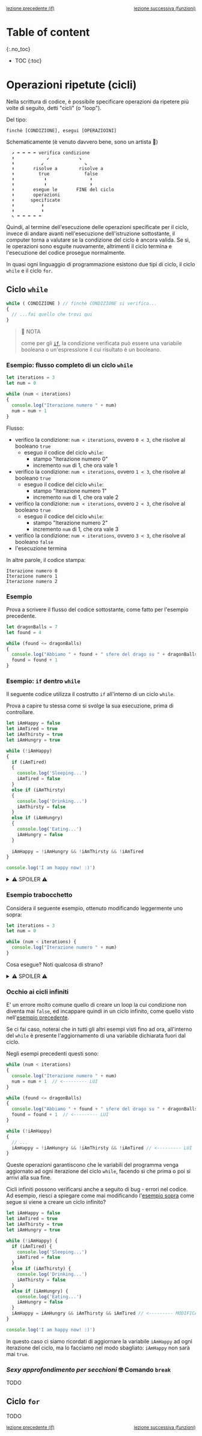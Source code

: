 <div style="display: flex;justify-content: space-between;font-size: 12px;">
  <a href="./30_if">lezione precedente (if)</a>
  <a href="./50_funzioni">lezione successiva (funzioni)</a>
</div>

# Table of content
{:.no_toc}

* TOC
{:toc}

# Operazioni ripetute (cicli)

Nella scrittura di codice, è possibile specificare operazioni da ripetere più volte di seguito, detti "cicli" (o "loop").

Del tipo:

```
finchè [CONDIZIONE], esegui [OPERAZIOINI]
```

Schematicamente (è venuto davvero bene, sono un artista 🎨)

```
  ↗️ ➡️ ➡️ ➡️ ➡️ verifica condizione
  ⬆            ↙️           ↘️
  ⬆️          ↙️               ↘️
  ⬆️       risolve a        risolve a
  ⬆️         true             false
  ⬆️           ⬇️                ⬇️
  ⬆️           ⬇️                ⬇️
  ⬆️       esegue le       FINE del ciclo
  ⬆️       operazioni
  ⬆️      specificate
  ⬆️          ⬇️
  ⬆️          ⬇️
  ↖️ ⬅️ ⬅️ ⬅️ ⬅️ ⬅️
```

Quindi, al termine dell'esecuzione delle operazioni specificate per il ciclo, invece di andare avanti nell'esecuzione
dell'istruzione sottostante, il computer torna a valutare se la condizione del ciclo è ancora valida. Se sì, le operazioni
sono esguite nuovamente, altrimenti il ciclo termina e l'esecuzione del codice prosegue normalmente.


In quasi ogni linguaggio di programmazione esistono due tipi di ciclo, il ciclo `while` e il ciclo `for`.

## Ciclo `while`

```javascript
while ( CONDIZIONE ) // finchè CONDIZIONE si verifica...
{
  // ...fai quello che trovi qui
}
```

> 🔎 NOTA
> 
> come per gli [`if`](./30_if.md), la condizione verificata può essere una variabile booleana o un'espressione
> il cui risultato è un booleano.

### Esempio: flusso completo di un ciclo `while`

```javascript
let iterations = 3
let num = 0

while (num < iterations)
{
  console.log("Iterazione numero " + num)
  num = num + 1
}
```

Flusso:
  - verifico la condizione: `num < iterations`, ovvero `0 < 3`, che risolve al booleano `true`
    - eseguo il codice del ciclo `while`:
      - stampo  "Iterazione numero 0"
      - incremento `num` di 1, che ora vale 1
  - verifico la condizione: `num < iterations`, ovvero `1 < 3`, che risolve al booleano `true`
    - eseguo il codice del ciclo `while`:
      - stampo  "Iterazione numero 1"
      - incremento `num` di 1, che ora vale 2
  - verifico la condizione: `num < iterations`, ovvero `2 < 3`, che risolve al booleano `true`
    - eseguo il codice del ciclo `while`:
      - stampo  "Iterazione numero 2"
      - incremento `num` di 1, che ora vale 3
  - verifico la condizione: `num < iterations`, ovvero `3 < 3`, che risolve al booleano `false`
  - l'esecuzione termina

In altre parole, il codice stampa:

```
Iterazione numero 0
Iterazione numero 1
Iterazione numero 2
```

### Esempio

Prova a scrivere il flusso del codice sottostante, come fatto per l'esempio precedente.

```javascript
let dragonBalls = 7
let found = 4

while (found <= dragonBalls)
{
  console.log("Abbiamo " + found + " sfere del drago su " + dragonBalls)
  found = found + 1
}
```

### Esempio: `if` dentro `while`

Il seguente codice utilizza il costrutto `if` all'interno di un ciclo `while`.

Prova a capire tu stessa come si svolge la sua esecuzione, prima di controllare.

```javascript
let iAmHappy = false
let iAmTired = true
let iAmThirsty = true
let iAmHungry = true

while (!iAmHappy)
{
  if (iAmTired)
  {
    console.log('Sleeping...')
    iAmTired = false
  }
  else if (iAmThirsty)
  {
    console.log('Drinking...')
    iAmThirsty = false
  }
  else if (iAmHungry)
  {
    console.log('Eating...')
    iAmHungry = false
  }
  
  iAmHappy = !iAmHungry && !iAmThirsty && !iAmTired
}

console.log('I am happy now! :)')
```

<details>
  <summary>⚠️ SPOILER ⚠️</summary>
  <div style="border: 1px solid #aaa;border-radius: 5px;padding: 5px;">
    Il codice stampa:
    <pre><code>    Sleeping...
      Drinking...
      Eating...
      I am happy now! :)</code></pre>
    Il flusso è il seguente:
    <ul>
      <li>
        valuto la condizione del while: <code>!iAmHappy</code> è uguale a <code>true</code>,
        quindi entro nel loop (<a href="./20_variabili#booleani">ricorda</a> che <code>!</code> è il NOT logico)
        <ul>
          <li>
            trovo un costrutto
            <a href="./30_if#controllare-più-condizioni-alternative"><code>if ... else if ...</code></a>.
          </li>
          <li>
            valuto la condizione del primo <code>if</code>, ovvero <code>iAmTired</code>,
            che è <code>true</code>, quindi eseguo il codice corrispondente
            <ul>
              <li>stampo "Sleeping..."</li>
              <li>aggiorno <code>iAmTired</code> a <code>false</code></li>
            </ul>
          </li>
          <li>esco dall'<code>if ... else if ...</code></li>
          <li>
            eseguo l'operazione successiva:
            <pre><code>iAmHappy = !iAmHungry &amp;&amp; !iAmThirsty &amp;&amp;!iAmTired</code></pre>
            che è uguale a
            <pre><code>iAmHappy = true &amp;&amp; false &amp;&amp; false</code></pre>
            qunidi il valore di <code>iAmHappy</code> rimane <code>false</code>.
            <a href="./20_variabili#booleani">Ricorda</a> che <code>&amp;&amp;</code> indica l'ND logico.
          </li>
        </ul>
      </li>
      <li>
        valuto la condizione del while: : <code>!iAmHappy</code> è uguale a <code>true</code>
        <ul>
          <li>
            valuto la condizione del primo <code>if</code>, che è
            <code>false</code>, quindi passo all'code>else if</code> successivo
          </li>
          <li>
            valuto la condizione del primo <code>else if</code>, che è
            <code>true</code>, quindi ne eseguo il codice
            <ul>
              <li>stampo "Drinking..."</li>
              <li>aggiorno <code>iAmThirsty</code> a <code>false</code></li>
            </ul>
          </li>
          <li>esco dall'<code>if ... else if ...</code></li>
          <li>
            eseguo l'operazione successiva:
            <pre><code>iAmHappy = !iAmHungry &amp;&amp; !iAmThirsty &amp;&amp; !iAmTired</code></pre>
            che è uguale a
            <pre><code>iAmHappy = true &amp;&amp; true &amp;&amp; false</code></pre>
            qunidi <code>iAmHappy</code> rimane <code>false</code>.
          </li>
        </ul>
      </li>
      <li>
        valuto la condizione del while: : <code>!iAmHappy</code> è uguale a
        <code>true</code>
        <ul>
          <li>
            valuto la condizione del primo <code>if</code>, che è <code>false</code>
          </li>
          <li>
            valuto la condizione del primo <code>else if</code>, che è
            <code>false</code>
          </li>
          <li>
            valuto la condizione del secondo <code>else if</code>, che è
            <code>true</code>, quindi ne eseguo il codice
            <ul>
              <li>stampo "Eating..."</li>
              <li>aggiorno <code>iAmHungry</code> a <code>false</code></li>
            </ul>
          </li>
          <li>esco dall'<code>if ... else if ...</code></li>
          <li>
            eseguo l'operazione successiva:
            <pre><code>iAmHappy = !iAmHungry &amp;&amp; !iAmThirsty &amp;&amp; !iAmTired</code></pre>
            che è uguale a
            <pre><code>iAmHappy = true &amp;&amp; true &amp;&amp; true</code></pre>
            qunidi <code>iAmHappy</code> diventa <code>true</code>.
          </li>
        </ul>
      </li>
      <li>
        valuto la condizione del while: : <code>!iAmHappy</code> è uguale a
        <code>false</code>, quindi esco dal ciclo <code>while</code>
      </li>
      <li>
        stampo "I am happy now! :)" Alla fine per essere felici basta poco
        si direbbe 🧘
      </li>
    </ul>
  </div>
</details>

### Esempio trabocchetto

Considera il seguente esempio, ottenuto modificando leggermente uno sopra:

```javascript
let iterations = 3
let num = 0

while (num < iterations) {
  console.log("Iterazione numero " + num)
}
```

Cosa esegue? Noti qualcosa di strano?

<details>
  <summary>⚠️ SPOILER ⚠️</summary>
  <div style="border: 1px solid #aaa;border-radius: 5px;padding: 5px;">
    <p>
      La condizione del ciclo <code>while</code>, <code>num < iterations</code>, non sarà mai <code>false</code>,
      qundi rimaniamo bloccati nel ciclo indefinitivamente!
    </p>
    <p>
      Quando questo si verifica, il nostro programma muore male 💀, spesso accompagnato da un
      pesante rallentamento dell'intero computer su cui il codice sta girando.
    </p>
    <p>
      Per farla semplice: il computer continua ad eseguire le operazioni specificate all'interno del ciclo
      indefinitivamnete, il che monopolizza le risorse, e manda in crush l'intero sistema.
    </p>
    <p>Occhio a non cadere in cicli infiniti!</p>
  </div>
</details>

### Occhio ai cicli infiniti

E' un errore molto comune quello di creare un loop la cui condizione non diventa mai `false`,
ed incappare quindi in un ciclo infinito, come quello visto nell'[esempio precedente](#esempio-trabocchetto).

Se ci fai caso, noterai che in tutti gli altri esempi visti fino ad ora, all'interno del `while` è presente
l'aggiornamento di una variabile dichiarata fuori dal ciclo.

Negli esempi precedenti questi sono:

```javascript
while (num < iterations)
{
  console.log("Iterazione numero " + num)
  num = num + 1  // <--------- LUI
}
```

```javascript
while (found <= dragonBalls)
{
  console.log("Abbiamo " + found + " sfere del drago su " + dragonBalls)
  found = found + 1  // <--------- LUI
}
```

```javascript
while (!iAmHappy)
{
  // ...
  iAmHappy = !iAmHungry && !iAmThirsty && !iAmTired // <--------- LUI
}
```

Queste operazioni garantiscono che le variabili del programma venga aggiornato ad ogni iterazione del ciclo
`while`, facendo sì che prima o poi si arrivi alla sua fine.

Cicli infiniti possono verificarsi anche a seguito di bug - errori nel codice.
Ad esempio, riesci a spiegare come mai modificando l'[esempio sopra](#esempio-if-dentro-while) come segue si viene a
creare un ciclo infinito?

```javascript
let iAmHappy = false
let iAmTired = true
let iAmThirsty = true
let iAmHungry = true

while (!iAmHappy) {
  if (iAmTired) {
    console.log('Sleeping...')
    iAmTired = false
  }
  else if (iAmThirsty) {
    console.log('Drinking...')
    iAmThirsty = false
  }
  else if (iAmHungry) {
    console.log('Eating...')
    iAmHungry = false
  }
  iAmHappy = iAmHungry && iAmThirsty && iAmTired // <--------- MODIFICATO SOLO QUESTA ISTRUZIONE
}

console.log('I am happy now! :)')
```

In questo caso ci siamo ricordati di aggiornare la variabile `iAmHappy` ad ogni iterazione del ciclo,
ma lo facciamo nel modo sbagliato: `iAmHappy` non sarà mai `true`.

### *Sexy approfondimento per secchioni* 🤓 Comando `break`

TODO

## Ciclo `for`

TODO

<div style="display: flex;justify-content: space-between;font-size: 12px;">
  <a href="./30_if">lezione precedente (if)</a>
  <a href="./50_funzioni">lezione successiva (funzioni)</a>
</div>